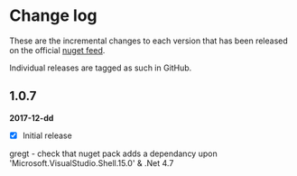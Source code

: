 [NugetUrl]: https://www.nuget.org/packages/OpenInApp.Common/

# Change log

These are the incremental changes to each version that has been released on the official [nuget feed][NugetUrl].

Individual releases are tagged as such in GitHub.

## 1.0.7
**2017-12-dd**
- [x] Initial release






gregt - check that nuget pack adds a dependancy upon 'Microsoft.VisualStudio.Shell.15.0' & .Net 4.7 